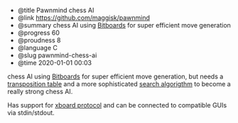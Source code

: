 * @title Pawnmind chess AI
* @link https://github.com/maggisk/pawnmind
* @summary chess AI using [Bitboards](https://en.wikipedia.org/wiki/Bitboard) for super efficient move generation
* @progress 60
* @proudness 8
* @language C
* @slug pawnmind-chess-ai
* @time 2020-01-01 00:03

chess AI using [Bitboards](https://en.wikipedia.org/wiki/Bitboard) for super efficient move generation, but needs a [transposition table](https://www.chessprogramming.org/Transposition_Table) and a more sophisticated [search algorigthm](https://www.chessprogramming.org/Search) to become a really strong chess AI. 

Has support for [xboard protocol](http://hgm.nubati.net/CECP.html) and can be connected to compatible GUIs via stdin/stdout.
